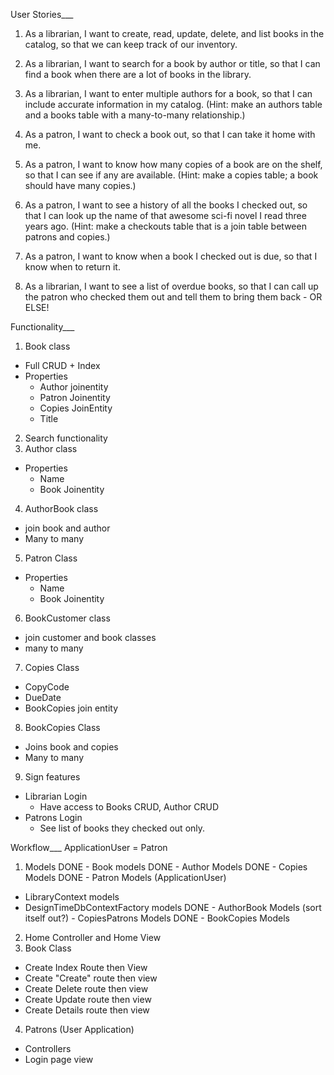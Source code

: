 User Stories___
1. As a librarian, I want to create, read, update, delete, and list books in the catalog, so that we can keep track of our inventory.

2. As a librarian, I want to search for a book by author or title, so that I can find a book when there are a lot of books in the library.

3. As a librarian, I want to enter multiple authors for a book, so that I can include accurate information in my catalog. (Hint: make an authors table and a books table with a many-to-many relationship.)

4. As a patron, I want to check a book out, so that I can take it home with me.

5. As a patron, I want to know how many copies of a book are on the shelf, so that I can see if any are available. (Hint: make a copies table; a book should have many copies.)

6. As a patron, I want to see a history of all the books I checked out, so that I can look up the name of that awesome sci-fi novel I read three years ago. (Hint: make a checkouts table that is a join table between patrons and copies.)

6. As a patron, I want to know when a book I checked out is due, so that I know when to return it.

7. As a librarian, I want to see a list of overdue books, so that I can call up the patron who checked them out and tell them to bring them back - OR ELSE!

Functionality___
1. Book class
  - Full CRUD + Index
  - Properties
    - Author joinentity
    - Patron Joinentity
    - Copies JoinEntity
    - Title
2. Search functionality
3. Author class
  - Properties
    - Name
    - Book Joinentity
4. AuthorBook class
  - join book and author
  - Many to many
5. Patron Class
  - Properties
    - Name
    - Book Joinentity
6. BookCustomer class
  - join customer and book classes
  - many to many
7. Copies Class
  - CopyCode 
  - DueDate
  - BookCopies join entity
8. BookCopies Class
  - Joins book and copies
  - Many to many
9. Sign features
  - Librarian Login
    - Have access to Books CRUD, Author CRUD
  - Patrons Login
    - See list of books they checked out only.

Workflow___
ApplicationUser = Patron
1. Models
  DONE - Book models
  DONE - Author Models
  DONE - Copies Models
  DONE - Patron Models (ApplicationUser)
  - LibraryContext models
  - DesignTimeDbContextFactory models
  DONE - AuthorBook Models
  (sort itself out?) - CopiesPatrons Models
  DONE - BookCopies Models
2. Home Controller and Home View
3. Book Class
  - Create Index Route then View
  - Create "Create" route then view
  - Create Delete route then view
  - Create Update route then view
  - Create Details route then view
4. Patrons (User Application)
  - Controllers
  - Login page view